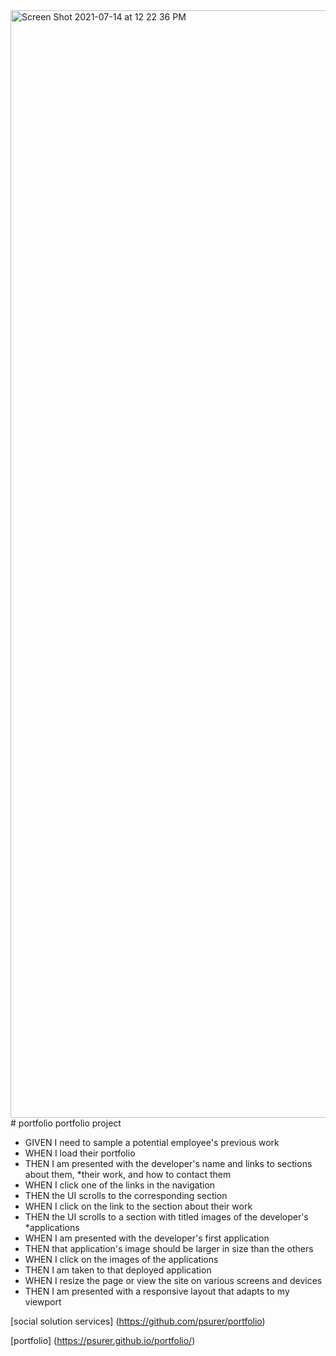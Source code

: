 <img width="1772" alt="Screen Shot 2021-07-14 at 12 22 36 PM" src="https://user-images.githubusercontent.com/62962138/125606487-61609af4-f42e-4f43-8eb9-d8bc7c20bf57.png">
# portfolio
portfolio project

* GIVEN I need to sample a potential employee's previous work
* WHEN I load their portfolio
* THEN I am presented with the developer's name and links to sections about them, *their work, and how to contact them
* WHEN I click one of the links in the navigation
* THEN the UI scrolls to the corresponding section
* WHEN I click on the link to the section about their work
* THEN the UI scrolls to a section with titled images of the developer's *applications
* WHEN I am presented with the developer's first application
* THEN that application's image should be larger in size than the others
* WHEN I click on the images of the applications
* THEN I am taken to that deployed application
* WHEN I resize the page or view the site on various screens and devices
* THEN I am presented with a responsive layout that adapts to my viewport

[social solution services] (https://github.com/psurer/portfolio)

[portfolio] (https://psurer.github.io/portfolio/)
